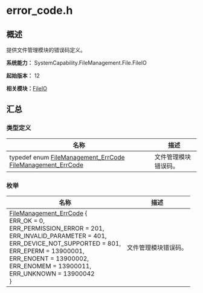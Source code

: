 # error_code.h


## 概述

提供文件管理模块的错误码定义。

**系统能力：** SystemCapability.FileManagement.File.FileIO

**起始版本：** 12

**相关模块：**[FileIO](_file_i_o.md)


## 汇总


### 类型定义

| 名称 | 描述 | 
| -------- | -------- |
| typedef enum [FileManagement_ErrCode](_file_i_o.md#filemanagement_errcode-1) [FileManagement_ErrCode](_file_i_o.md#filemanagement_errcode) | 文件管理模块错误码。 | 


### 枚举

| 名称 | 描述 | 
| -------- | -------- |
| [FileManagement_ErrCode](_file_i_o.md#filemanagement_errcode-1) {<br/>ERR_OK = 0,<br/>ERR_PERMISSION_ERROR = 201,<br/>ERR_INVALID_PARAMETER = 401,<br/>ERR_DEVICE_NOT_SUPPORTED = 801,<br/>ERR_EPERM = 13900001,<br/>ERR_ENOENT = 13900002,<br/>ERR_ENOMEM = 13900011,<br/>ERR_UNKNOWN = 13900042<br/>} | 文件管理模块错误码。 | 
